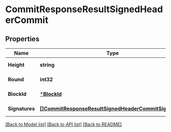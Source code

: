 # CommitResponseResultSignedHeaderCommit

## Properties
Name | Type | Description | Notes
------------ | ------------- | ------------- | -------------
**Height** | **string** |  | [default to null]
**Round** | **int32** |  | [default to null]
**BlockId** | [***BlockId**](BlockID.md) |  | [default to null]
**Signatures** | [**[]CommitResponseResultSignedHeaderCommitSignatures**](CommitResponse_result_signed_header_commit_signatures.md) |  | [default to null]

[[Back to Model list]](../README.md#documentation-for-models) [[Back to API list]](../README.md#documentation-for-api-endpoints) [[Back to README]](../README.md)

